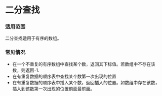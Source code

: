 # 二分查找

### 适用范围

二分查找适用于有序的数组。

### 常见情况

- 在一个不重复的有序数组中查找某个数，返回其下标值。若数组中不存在该数，则返回-1.
- 在有重复数据的顺序表中查找某个数第一次出现的位置
- 在有重复数据的顺序表中插入某个数，返回插入的位置。如数组中存在该数，插入到该数第一次出现的位置前面最前面。
